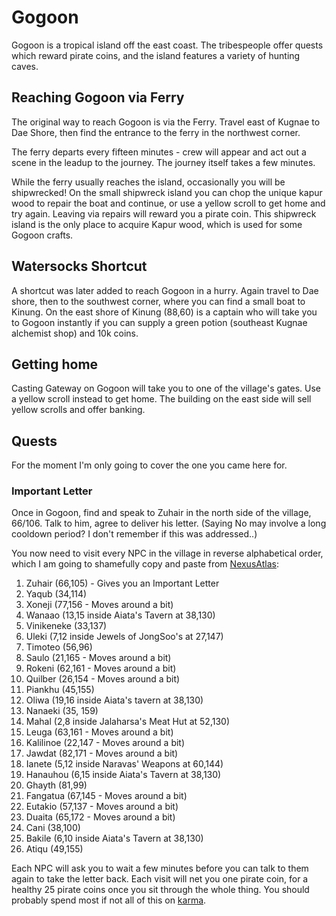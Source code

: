 # Gogoon

Gogoon is a tropical island off the east coast. The tribespeople offer quests which reward pirate coins, and the island features a variety of hunting caves.

## Reaching Gogoon via Ferry

The original way to reach Gogoon is via the Ferry. Travel east of Kugnae to Dae Shore, then find the entrance to the ferry in the northwest corner. 

The ferry departs every fifteen minutes - crew will appear and act out a scene in the leadup to the journey. The journey itself takes a few minutes.

While the ferry usually reaches the island, occasionally you will be shipwrecked! On the small shipwreck island you can chop the unique kapur wood to repair the boat and continue, or use a yellow scroll to get home and try again. Leaving via repairs will reward you a pirate coin. This shipwreck island is the only place to acquire Kapur wood, which is used for some Gogoon crafts.

## Watersocks Shortcut

A shortcut was later added to reach Gogoon in a hurry. Again travel to Dae shore, then to the southwest corner, where you can find a small boat to Kinung. On the east shore of Kinung (88,60) is a captain who will take you to Gogoon instantly if you can supply a green potion (southeast Kugnae alchemist shop) and 10k coins.

## Getting home

Casting Gateway on Gogoon will take you to one of the village's gates. Use a yellow scroll instead to get home. The building on the east side will sell yellow scrolls and offer banking.

## Quests

For the moment I'm only going to cover the one you came here for.

### Important Letter

Once in Gogoon, find and speak to Zuhair in the north side of the village, 66/106. Talk to him, agree to deliver his letter. (Saying No may involve a long cooldown period? I don't remember if this was addressed..)

You now need to visit every NPC in the village in reverse alphabetical order, which I am going to shamefully copy and paste from [NexusAtlas](https://www.nexusatlas.com/quests/gogoon-npc-largequests.php):

1. Zuhair (66,105) - Gives you an Important Letter
2. Yaqub (34,114)
3. Xoneji (77,156 - Moves around a bit)
4. Wanaao (13,15 inside Aiata's Tavern at 38,130)
5. Vinikeneke (33,137)
6. Uleki (7,12 inside Jewels of JongSoo's at 27,147)
7. Timoteo (56,96)
8. Saulo (21,165 - Moves around a bit)
9. Rokeni (62,161 - Moves around a bit)
10. Quilber (26,154 - Moves around a bit)
11. Piankhu (45,155)
12. Oliwa (19,16 inside Aiata's tavern at 38,130)
13. Nanaeki (35, 159)
14. Mahal (2,8 inside Jalaharsa's Meat Hut at 52,130)
15. Leuga (63,161 - Moves around a bit)
16. Kalilinoe (22,147 - Moves around a bit)
17. Jawdat (82,171 - Moves around a bit)
18. Ianete (5,12 inside Naravas' Weapons at 60,144)
19. Hanauhou (6,15 inside Aiata's Tavern at 38,130)
20. Ghayth (81,99)
21. Fangatua (67,145 - Moves around a bit)
22. Eutakio (57,137 - Moves around a bit)
23. Duaita (65,172 - Moves around a bit)
24. Cani (38,100)
25. Bakile (6,10 inside Aiata's Tavern at 38,130)
26. Atiqu (49,155)

Each NPC will ask you to wait a few minutes before you can talk to them again to take the letter back. Each visit will net you one pirate coin, for a healthy 25 pirate coins once you sit through the whole thing. You should probably spend most if not all of this on [karma](character/karma.md).
